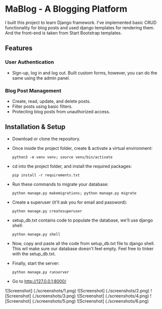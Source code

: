 # MaBlog - A Blogging Platform

I built this project to learn Django framework. I've implemented basic CRUD functionality for blog posts and used django templates for rendering them. And the front-end is taken from Start Bootstrap templates.

## Features

  

### User Authentication

- Sign-up, log in and log out. Built custom forms, however, you can do the same using the admin panel.

### Blog Post Management

- Create, read, update, and delete posts.
- Filter posts using basic filters.
- Protecting blog posts from unauthorized access.

## Installation & Setup
 
- Download or clone the repository.
- Once inside the project folder, create & activate a virtual environment:

    ```python3 -m venv venv; source venv/bin/activate```
- cd into the project folder, and install the required packages:

    ```pip install -r requirements.txt```
- Run these commands to migrate your database:

    ```python manage.py makemigrations; python manage.py migrate```
- Create a superuser (it'll ask you for email and password):

    ```python manage.py createsuperuser```
- setup_db.txt contains code to populate the database, we'll use django shell:

    ```python manage.py shell```
- Now, copy and paste all the code from setup_db.txt file to django shell. This wil make sure our database doesn't feel empty. Feel free to tinker with the setup_db.txt.
- Finally, start the server:

    ```python manage.py runserver```
- Go to http://127.0.0.1:8000/

![Screenshot] (./screenshots/1.png)
![Screenshot] (./screenshots/2.png)
![Screenshot] (./screenshots/3.png)
![Screenshot] (./screenshots/4.png)
![Screenshot] (./screenshots/5.png)
![Screenshot] (./screenshots/6.png)